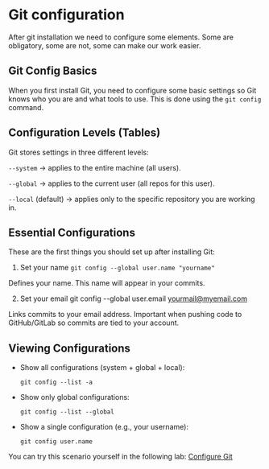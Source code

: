 # Git configuration

After git installation we need to configure some elements. Some are obligatory, some are not, some can make our work easier.

## Git Config Basics

When you first install Git, you need to configure some basic settings so Git knows who you are and what tools to use.
This is done using the `git config` command.


## Configuration Levels (Tables)

Git stores settings in three different levels:

`--system` → applies to the entire machine (all users).

`--global` → applies to the current user (all repos for this user).

`--local` (default) → applies only to the specific repository you are working in.


## Essential Configurations

These are the first things you should set up after installing Git:

1. Set your name
`git config --global user.name "yourname"`

Defines your name. This name will appear in your commits.

2. Set your email
git config --global user.email yourmail@myemail.com

Links commits to your email address.
Important when pushing code to GitHub/GitLab so commits are tied to your account.


## Viewing Configurations

- Show all configurations (system + global + local):

    `git config --list -a`

- Show only global configurations:

    `git config --list --global`

- Show a single configuration (e.g., your username):

    `git config user.name`

You can try this scenario yourself in the following lab: [Configure Git](https://killercoda.com/pawelpiwosz/course/gitFundamentals/git-02-git-config)